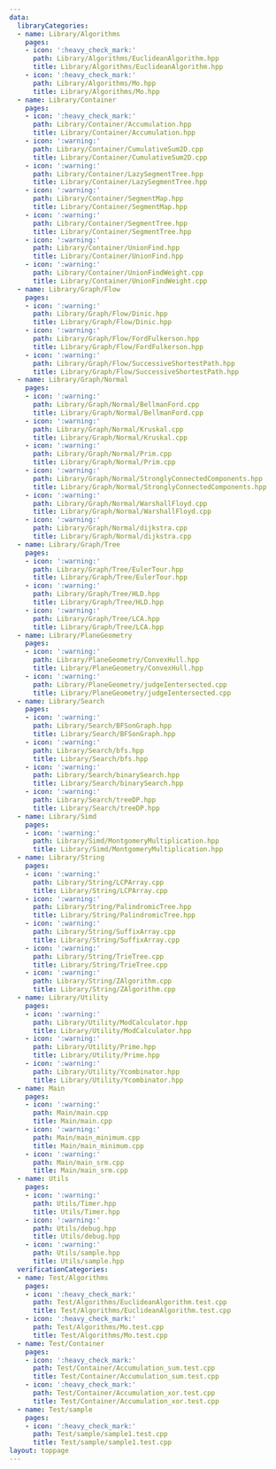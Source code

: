 ```yaml
---
data:
  libraryCategories:
  - name: Library/Algorithms
    pages:
    - icon: ':heavy_check_mark:'
      path: Library/Algorithms/EuclideanAlgorithm.hpp
      title: Library/Algorithms/EuclideanAlgorithm.hpp
    - icon: ':heavy_check_mark:'
      path: Library/Algorithms/Mo.hpp
      title: Library/Algorithms/Mo.hpp
  - name: Library/Container
    pages:
    - icon: ':heavy_check_mark:'
      path: Library/Container/Accumulation.hpp
      title: Library/Container/Accumulation.hpp
    - icon: ':warning:'
      path: Library/Container/CumulativeSum2D.cpp
      title: Library/Container/CumulativeSum2D.cpp
    - icon: ':warning:'
      path: Library/Container/LazySegmentTree.hpp
      title: Library/Container/LazySegmentTree.hpp
    - icon: ':warning:'
      path: Library/Container/SegmentMap.hpp
      title: Library/Container/SegmentMap.hpp
    - icon: ':warning:'
      path: Library/Container/SegmentTree.hpp
      title: Library/Container/SegmentTree.hpp
    - icon: ':warning:'
      path: Library/Container/UnionFind.hpp
      title: Library/Container/UnionFind.hpp
    - icon: ':warning:'
      path: Library/Container/UnionFindWeight.cpp
      title: Library/Container/UnionFindWeight.cpp
  - name: Library/Graph/Flow
    pages:
    - icon: ':warning:'
      path: Library/Graph/Flow/Dinic.hpp
      title: Library/Graph/Flow/Dinic.hpp
    - icon: ':warning:'
      path: Library/Graph/Flow/FordFulkerson.hpp
      title: Library/Graph/Flow/FordFulkerson.hpp
    - icon: ':warning:'
      path: Library/Graph/Flow/SuccessiveShortestPath.hpp
      title: Library/Graph/Flow/SuccessiveShortestPath.hpp
  - name: Library/Graph/Normal
    pages:
    - icon: ':warning:'
      path: Library/Graph/Normal/BellmanFord.cpp
      title: Library/Graph/Normal/BellmanFord.cpp
    - icon: ':warning:'
      path: Library/Graph/Normal/Kruskal.cpp
      title: Library/Graph/Normal/Kruskal.cpp
    - icon: ':warning:'
      path: Library/Graph/Normal/Prim.cpp
      title: Library/Graph/Normal/Prim.cpp
    - icon: ':warning:'
      path: Library/Graph/Normal/StronglyConnectedComponents.hpp
      title: Library/Graph/Normal/StronglyConnectedComponents.hpp
    - icon: ':warning:'
      path: Library/Graph/Normal/WarshallFloyd.cpp
      title: Library/Graph/Normal/WarshallFloyd.cpp
    - icon: ':warning:'
      path: Library/Graph/Normal/dijkstra.cpp
      title: Library/Graph/Normal/dijkstra.cpp
  - name: Library/Graph/Tree
    pages:
    - icon: ':warning:'
      path: Library/Graph/Tree/EulerTour.hpp
      title: Library/Graph/Tree/EulerTour.hpp
    - icon: ':warning:'
      path: Library/Graph/Tree/HLD.hpp
      title: Library/Graph/Tree/HLD.hpp
    - icon: ':warning:'
      path: Library/Graph/Tree/LCA.hpp
      title: Library/Graph/Tree/LCA.hpp
  - name: Library/PlaneGeometry
    pages:
    - icon: ':warning:'
      path: Library/PlaneGeometry/ConvexHull.hpp
      title: Library/PlaneGeometry/ConvexHull.hpp
    - icon: ':warning:'
      path: Library/PlaneGeometry/judgeIentersected.cpp
      title: Library/PlaneGeometry/judgeIentersected.cpp
  - name: Library/Search
    pages:
    - icon: ':warning:'
      path: Library/Search/BFSonGraph.hpp
      title: Library/Search/BFSonGraph.hpp
    - icon: ':warning:'
      path: Library/Search/bfs.hpp
      title: Library/Search/bfs.hpp
    - icon: ':warning:'
      path: Library/Search/binarySearch.hpp
      title: Library/Search/binarySearch.hpp
    - icon: ':warning:'
      path: Library/Search/treeDP.hpp
      title: Library/Search/treeDP.hpp
  - name: Library/Simd
    pages:
    - icon: ':warning:'
      path: Library/Simd/MontgomeryMultiplication.hpp
      title: Library/Simd/MontgomeryMultiplication.hpp
  - name: Library/String
    pages:
    - icon: ':warning:'
      path: Library/String/LCPArray.cpp
      title: Library/String/LCPArray.cpp
    - icon: ':warning:'
      path: Library/String/PalindromicTree.hpp
      title: Library/String/PalindromicTree.hpp
    - icon: ':warning:'
      path: Library/String/SuffixArray.cpp
      title: Library/String/SuffixArray.cpp
    - icon: ':warning:'
      path: Library/String/TrieTree.cpp
      title: Library/String/TrieTree.cpp
    - icon: ':warning:'
      path: Library/String/ZAlgorithm.cpp
      title: Library/String/ZAlgorithm.cpp
  - name: Library/Utility
    pages:
    - icon: ':warning:'
      path: Library/Utility/ModCalculator.hpp
      title: Library/Utility/ModCalculator.hpp
    - icon: ':warning:'
      path: Library/Utility/Prime.hpp
      title: Library/Utility/Prime.hpp
    - icon: ':warning:'
      path: Library/Utility/Ycombinator.hpp
      title: Library/Utility/Ycombinator.hpp
  - name: Main
    pages:
    - icon: ':warning:'
      path: Main/main.cpp
      title: Main/main.cpp
    - icon: ':warning:'
      path: Main/main_minimum.cpp
      title: Main/main_minimum.cpp
    - icon: ':warning:'
      path: Main/main_srm.cpp
      title: Main/main_srm.cpp
  - name: Utils
    pages:
    - icon: ':warning:'
      path: Utils/Timer.hpp
      title: Utils/Timer.hpp
    - icon: ':warning:'
      path: Utils/debug.hpp
      title: Utils/debug.hpp
    - icon: ':warning:'
      path: Utils/sample.hpp
      title: Utils/sample.hpp
  verificationCategories:
  - name: Test/Algorithms
    pages:
    - icon: ':heavy_check_mark:'
      path: Test/Algorithms/EuclideanAlgorithm.test.cpp
      title: Test/Algorithms/EuclideanAlgorithm.test.cpp
    - icon: ':heavy_check_mark:'
      path: Test/Algorithms/Mo.test.cpp
      title: Test/Algorithms/Mo.test.cpp
  - name: Test/Container
    pages:
    - icon: ':heavy_check_mark:'
      path: Test/Container/Accumulation_sum.test.cpp
      title: Test/Container/Accumulation_sum.test.cpp
    - icon: ':heavy_check_mark:'
      path: Test/Container/Accumulation_xor.test.cpp
      title: Test/Container/Accumulation_xor.test.cpp
  - name: Test/sample
    pages:
    - icon: ':heavy_check_mark:'
      path: Test/sample/sample1.test.cpp
      title: Test/sample/sample1.test.cpp
layout: toppage
---
```

